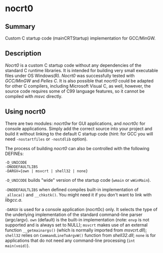 nocrt0
======

Summary
-------

Custom C startup code (mainCRTStartup) implementation for GCC/MinGW.

Description
-----------

*Nocrt0* is a custom C startup code without any dependencies of the standard C runtime
libraries. It is intended for building very small executable files under OS Windows(R).
*Nocrt0* was successfully tested with *GCC/MinGW* and *Pelles C*. It is also possible
that *nocrt0* could be adapted for other C compilers, including Microsoft Visual C, as
well, however, the source code requires some of C99 language features, so it cannot be
compiled with *msvc* directly.

Using nocrt0
------------

There are two modules: *nocrt0w* for GUI applications, and *nocrt0c* for console
applications. Simply add the correct source into your project and build it without
linking to the default C startup code (hint: for GCC you will need `-nostartfiles` or
`-nostdlib` option).

The process of building *nocrt0* can also be controlled with the following DEFINEs:

    -D_UNICODE
    -DNODEFAULTLIBS
    -DARGV={own | msvcrt | shell32 | none}

`-D_UNICODE` builds "wide" version of the startup code (`wmain` or `wWinMain`).

`-DNODEFAULTLIBS` when defined compiles built-in implementation of `_alloca()` and
`__chkstk()`. You might need it if you don't want to link with *libgcc.a*.

`-DARGV` is used for a console application (nocrt0c) only. It selects the type of the
underlying implementation of the standard command-line parser (argc/argv). `own`
(default) is the built-in implementation (note: `envp` is not supported and is always set
to NULL); `msvcrt` makes use of an external function `__getmainargs()` (which is normally
imported from *msvcrt.dll*); `shell32` relies on `CommandLineToArgvW()` function from
*shell32.dll*; `none` is for applications that do not need any command-line processing
(`int main(void)`).
